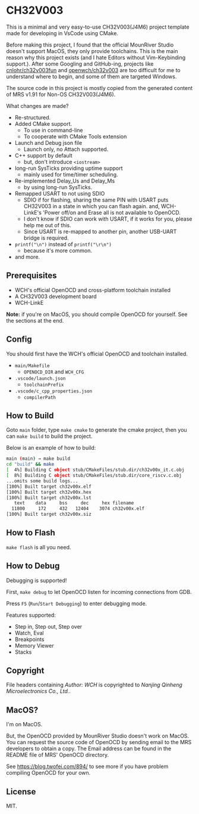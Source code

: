 # CH32V003

This is a minimal and very easy-to-use CH32V003(J4M6) project template made for developing in VsCode using CMake.

Before making this project, I found that the official MounRiver Studio doesn't support MacOS, they only provide toolchains.
This is the main reason why this project exists (and I hate Editors without Vim-Keybinding support.).
After some Googling and GitHub-ing, projects like [cnlohr/ch32v003fun](https://github.com/cnlohr/ch32v003fun)
and [openwch/ch32v003](https://github.com/openwch/ch32v003) are too difficult for me to understand where to begin,
and some of them are targeted Windows.

The source code in this project is mostly copied from the generated content of MRS v1.91 for Non-OS CH32V003(J4M6).

What changes are made?

- Re-structured.
- Added CMake support.
  - To use in command-line
  - To cooperate with CMake Tools extension
- Launch and Debug json file
  - Launch only, no Attach supported.
- C++ support by default
  - but, don't introduce `<iostream>`
- long-run SysTicks providing uptime support
  - mainly used for time/timer scheduling.
- Re-implemented Delay_Us and Delay_Ms
  - by using long-run SysTicks.
- Remapped USART to not using SDIO
  - SDIO if for flashing, sharing the same PIN with USART
    puts CH32V003 in a state in which you can flash again.
    and, WCH-LinkE's 'Power off/on and Erase all is not available to OpenOCD.
  - I don't know if SDIO can work with USART, if it works for you, please help me out of this.
  - Since USART is re-mapped to another pin, another USB-UART bridge is required.
- `printf("\n")` instead of `printf("\r\n")`
  - because it's more common.
- and more.

## Prerequisites

- WCH's official OpenOCD and cross-platform toolchain installed
- A CH32V003 development board
- WCH-LinkE

**Note:** if you're on MacOS, you should compile OpenOCD for yourself. See the sections at the end.

## Config

You should first have the WCH's official OpenOCD and toolchain installed.

* `main/Makefile`
  * `OPENOCD_DIR` and `WCH_CFG`
* `.vscode/launch.json`
  * `toolchainPrefix`
* `.vscode/c_cpp_properties.json`
  * `compilerPath`

## How to Build

Goto `main` folder, type `make cmake` to generate the cmake project, then you can `make build` to build the project.

Below is an example of how to build:

```bash
main (main) → make build
cd "build" && make
[  4%] Building C object stub/CMakeFiles/stub.dir/ch32v00x_it.c.obj
[  8%] Building C object stub/CMakeFiles/stub.dir/core_riscv.c.obj
...omits some build logs...
[100%] Built target ch32v00x.elf
[100%] Built target ch32v00x.hex
[100%] Built target ch32v00x.lst
   text    data     bss     dec     hex filename
  11800     172     432   12404    3074 ch32v00x.elf
[100%] Built target ch32v00x.siz
```

## How to Flash

`make flash` is all you need.

## How to Debug

Debugging is supported!

First, `make debug` to let OpenOCD listen for incoming connections from GDB.

Press `F5` (`Run`/`Start Debugging`) to enter debugging mode.

Features supported:

- Step in, Step out, Step over
- Watch, Eval
- Breakpoints
- Memory Viewer
- Stacks

## Copyright

File headers containing *Author: WCH* is copyrighted to *Nanjing Qinheng Microelectronics Co., Ltd.*.

## MacOS?

I'm on MacOS.

But, the OpenOCD provided by MounRiver Studio doesn't work on MacOS.
You can request the source code of OpenOCD by sending email to the MRS developers to obtain a copy.
The Email address can be found in the README file of MRS' OpenOCD directory.

See <https://blog.twofei.com/894/> to see more if you have problem compiling OpenOCD for your own.

## License

MIT.
